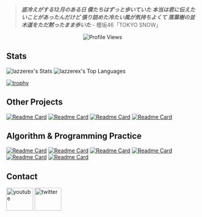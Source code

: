 >**_底冷えがする12月のある日 僕たちはずっと歩いていた 
本当は君に伝えたいことがあったんだけど 
張り詰めた冷たい風が気持ちよくて 
落葉樹の並木道をただ黙ったまま歩いた_**   - 櫻坂46「TOKYO SNOW」

<div align="center">
  <img src="https://komarev.com/ghpvc/?username=lazzerex" alt="Profile Views">
</div>

## Stats

![lazzerex's Stats](https://github-readme-stats.vercel.app/api?username=lazzerex&theme=vue-dark&show_icons=true&hide_border=true&count_private=true&&show=reviews,prs_merged,prs_merged_percentage)  ![lazzerex's Top Languages](https://github-readme-stats.vercel.app/api/top-langs/?username=lazzerex&theme=vue-dark&show_icons=true&hide_border=true&layout=compact&langs_count=14)

[![trophy](https://github-profile-trophy.vercel.app/?username=lazzerex&theme=onedark&title=-Stars,-Followers,-Issues,-Experience&margin-w=15)](https://github.com/ryo-ma/github-profile-trophy)

## Other Projects

[![Readme Card](https://github-readme-stats.vercel.app/api/pin/?username=lazzerex&repo=lazzerex.github.io&show_owner=true)](https://github.com/lazzerex/lazzerex.github.io)  [![Readme Card](https://github-readme-stats.vercel.app/api/pin/?username=lazzerex&repo=ferris-lang&show_owner=true)](https://github.com/lazzerex/ferris-lang) 
[![Readme Card](https://github-readme-stats.vercel.app/api/pin/?username=lazzerex&repo=premier-league-analysis&show_owner=true)](https://github.com/lazzerex/premier-league-analysis)  [![Readme Card](https://github-readme-stats.vercel.app/api/pin/?username=lazzerex&repo=portfolio-layout&show_owner=true)](https://github.com/lazzerex/portfolio-layout)

 ## Algorithm & Programming Practice

[![Readme Card](https://github-readme-stats.vercel.app/api/pin/?username=lazzerex&repo=Floyd-Warshall-Algorithm&show_owner=true)](https://github.com/lazzerex/Floyd-Warshall-Algorithm)
[![Readme Card](https://github-readme-stats.vercel.app/api/pin/?username=lazzerex&repo=Ruby-Selection-Sort&show_owner=true)](https://github.com/lazzerex/Ruby-Selection-Sort)
[![Readme Card](https://github-readme-stats.vercel.app/api/pin/?username=lazzerex&repo=Markov-Chain&show_owner=true)](https://github.com/lazzerex/Markov-Chain)
[![Readme Card](https://github-readme-stats.vercel.app/api/pin/?username=lazzerex&repo=Johnson-Algorithm&show_owner=true)](https://github.com/lazzerex/Johnson-Algorithm)
[![Readme Card](https://github-readme-stats.vercel.app/api/pin/?username=lazzerex&repo=Pascal-Bubble-Sort&show_owner=true)](https://github.com/lazzerex/Pascal-Bubble-Sort)
[![Readme Card](https://github-readme-stats.vercel.app/api/pin/?username=lazzerex&repo=Assembly-Guessing-Game&show_owner=true)](https://github.com/lazzerex/Assembly-Guessing-Game)

## Contact
<p align="left">
<a href="https://www.youtube.com/@lazzerex8779" target="_blank"><img align="center" src="https://raw.githubusercontent.com/rahuldkjain/github-profile-readme-generator/master/src/images/icons/Social/youtube.svg" alt="youtube" height="60" width="70" /></a>
<a href="https://x.com/_zeronos" target="_blank"><img align="center" src="https://raw.githubusercontent.com/rahuldkjain/github-profile-readme-generator/master/src/images/icons/Social/twitter.svg" alt="twitter" height="60" width="70" /></a>
</p>



